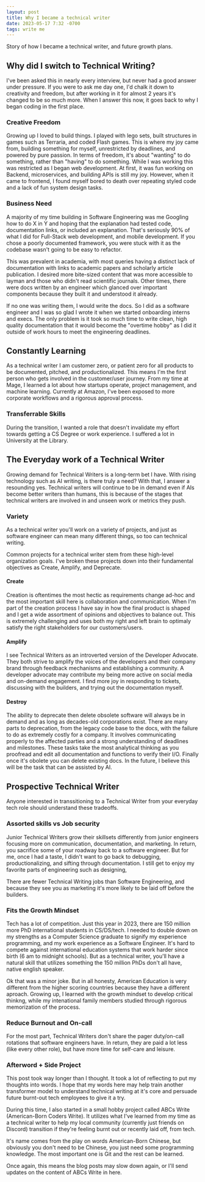 ```yaml
---
layout: post
title: Why I became a technical writer
date: 2023-05-17 7:32 -0700
tags: write me
---
```

Story of how I became a technical writer, and future growth plans.

## Why did I switch to Technical Writing?

I've been asked this in nearly every interview, but never had a good answer under pressure. If you were to ask me day one, I'd chalk it down to creativity and freedom, but after working in it for almost 2 years it's changed to be so much more. When I answer this now, it goes back to why I began coding in the first place.

### Creative Freedom

Growing up I loved to build things. I played with lego sets, built structures in games such as Terraria, and coded Flash games. This is where my joy came from, building something for myself, unrestricted by deadlines, and powered by pure passion. In terms of freedom, it's about "wanting" to do something, rather than "having" to do something. While I was working this was restricted as I began web development. At first, it was fun working on Backend, microservices, and building APIs is still my joy. However, when it came to frontend, I found myself bored to death over repeating styled code and a lack of fun system design tasks.

### Business Need

A majority of my time building in Software Engineering was me Googling how to do X in Y and hoping that the explanation had tested code, documentation links, or included an explanation. That's seriously 90% of what I did for Full-Stack web development, and mobile development. If you chose a poorly documented framework, you were stuck with it as the codebase wasn't going to be easy to refactor.

This was prevalent in academia, with most queries having a distinct lack of documentation with links to academic papers and scholarly article publication. I desired more bite-sized content that was more accessible to layman and those who didn't read scientific journals. Other times, there were docs written by an engineer which glanced over important components because they built it and understood it already.

If no one was writing them, I would write the docs. So I did as a software engineer and I was so glad I wrote it when we started onboarding interns and execs. The only problem is it took so much time to write clean, high quality documentation that it would become the "overtime hobby" as I did it outside of work hours to meet the engineering deadlines. 

## Constantly Learning

As a technical writer I am customer zero, or patient zero for all products to be documented, pitched, and productionalized. This means I'm the first person who gets involved in the customer/user journey. From my time at Mage, I learned a lot about how startups operate, project management, and machine learning. Currently at Amazon, I've been exposed to more corporate workflows and a rigorous approval process. 

### Transferrable Skills

During the transition, I wanted a role that doesn't invalidate my effort towards getting a CS Degree or work experience. I suffered a lot in University at the Library.

## The Everyday work of a Technical Writer

Growing demand for Technical Writers is a long-term bet I have. With rising technology such as AI writing, is there truly a need? With that, I answer a resounding yes. Technical writers will continue to be in demand even if AIs become better writers than humans, this is because of the stages that technical writers are involved in and unseen work or metrics they push.

### Variety
As a technical writer you'll work on a variety of projects, and just as software engineer can mean many different things, so too can technical writing.

Common projects for a technical writer stem from these high-level organization goals. I've broken these projects down into their fundamental objectives as Create, Amplify, and Deprecate.

#### Create

Creation is oftentimes the most hectic as requirements change ad-hoc and the most important skill here is collaboration and communication. When I'm part of the creation process I have say in how the final product is shaped and I get a wide assortment of opinions and objectives to balance out. This is extremely challenging and uses both my right and left brain to optimaly satisfy the right stakeholders for our customers/users.

#### Amplify

I see Technical Writers as an introverted version of the Developer Advocate. They both strive to amplify the voices of the developers and their company brand through feedback mechanisms and establishing a community. A developer advocate may contribute my being more active on social media and on-demand engagement. I find more joy in responding to tickets, discussing with the builders, and trying out the documentation myself.

#### Destroy

The ability to deprecate then delete obsolete software will always be in demand and as long as decades-old corporations exist. There are many parts to deprecation, from the legacy code base to the docs, with the failure to do as extremely costly for a company. It involves communicating properly to the affected parties and a strong understanding of deadlines and milestones. These tasks take the most analytical thinking as you proofread and edit all documentation and functions to verify their I/O. Finally once it's obolete you can delete existing docs. In the future, I believe this will be the task that can be assisted by AI.

## Prospective Technical Writer
Anyone interested in transsitioning to a Technical Writer from your everyday tech role should understand these tradeoffs. 

### Assorted skills vs Job security

Junior Technical Writers grow their skillsets differently from junior engineers focusing more on communication, documentation, and marketing. In return, you sacrifice some of your roadway back to a software engineer. But for me, once I had a taste, I didn't want to go back to debugging, productionalizing, and sifting through documentation. I still get to enjoy my favorite parts of engineering such as designing, 

There are fewer Technical Writing jobs than Software Engineering, and because they see you as marketing it's more likely to be laid off before the builders.

### Fits the Growth Mindset

Tech has a lot of competition. Just this year in 2023, there are 150 million more PhD international students in CS/DS/tech. I needed to double down on my strengths as a Computer Science graduate to signify my experience programming, and my work experience as a Software Engineer. It's hard to compete against international education systems that work harder since birth (6 am to midnight schools). But as a technical writer, you'll have a natural skill that utilizes something the 150 million PhDs don't all have, native english speaker. 

Ok that was a minor joke. But in all honesty, American Education is very different from the higher scoring countries because they have a different aproach. Growing up, I learned with the growth mindset to develop critical thinkng, while my intenational family members studied through rigorous memorization of the process.

### Reduce Burnout and On-call

For the most part, Technical Writers don't share the pager duty/on-call rotations that software engineers have. In return, they are paid a lot less (like every other role), but have more time for self-care and leisure. 

### Afterword + Side Project

This post took way longer than I thought. It took a lot of reflecting to put my thoughts into words. I hope that my words here may help train another transformer model to understand technical writing at it's core and persuade future burnt-out tech employees to give it a try.

During this time, I also started in a small hobby project called ABCs Write (American-Born Coders Write). It utilizes what I've learned from my time as a technical writer to help my local community (currently just friends on Discord) transition if they're feeling burnt out or recently laid off, from tech. 

It's name comes from the play on words American-Born Chinese, but obviously you don't need to be Chinese, you just need some programming knowledge. The most important one is Git and the rest can be learned.

Once again, this means the blog posts may slow down again, or I'll send updates on the content of ABCs Write in here.